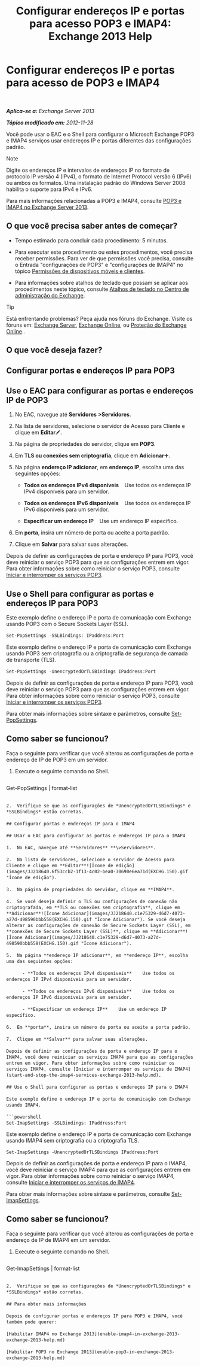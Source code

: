 ﻿---
title: 'Configurar endereços IP e portas para acesso POP3 e IMAP4: Exchange 2013 Help'
TOCTitle: Configurar endereços IP e portas para acesso de POP3 e IMAP4
ms:assetid: 8292747b-6626-4d7f-ba73-1e17f5d99fa4
ms:mtpsurl: https://technet.microsoft.com/pt-br/library/Bb123530(v=EXCHG.150)
ms:contentKeyID: 50556235
ms.date: 05/22/2018
mtps_version: v=EXCHG.150
ms.translationtype: MT
---

# Configurar endereços IP e portas para acesso de POP3 e IMAP4

 

_**Aplica-se a:** Exchange Server 2013_

_**Tópico modificado em:** 2012-11-28_

Você pode usar o EAC e o Shell para configurar o Microsoft Exchange POP3 e IMAP4 serviços usar endereços IP e portas diferentes das configurações padrão.


> [!NOTE]  
> Digite os endereços IP e intervalos de endereços IP no formato de protocolo IP versão 4 (IPv4), o formato de Internet Protocol versão 6 (IPv6) ou ambos os formatos. Uma instalação padrão do Windows Server 2008 habilita o suporte para IPv4 e IPv6.



Para mais informações relacionadas a POP3 e IMAP4, consulte [POP3 e IMAP4 no Exchange Server 2013](pop3-and-imap4-in-exchange-server-2013-exchange-2013-help.md).

## O que você precisa saber antes de começar?

  - Tempo estimado para concluir cada procedimento: 5 minutos.

  - Para executar este procedimento ou estes procedimentos, você precisa receber permissões. Para ver de que permissões você precisa, consulte o Entrada "configurações de POP3" e "configurações de IMAP4" no tópico [Permissões de dispositivos móveis e clientes](clients-and-mobile-devices-permissions-exchange-2013-help.md).

  - Para informações sobre atalhos de teclado que possam se aplicar aos procedimentos neste tópico, consulte [Atalhos de teclado no Centro de administração do Exchange](keyboard-shortcuts-in-the-exchange-admin-center-exchange-online-protection-help.md).


> [!TIP]
> Está enfrentando problemas? Peça ajuda nos fóruns do Exchange. Visite os fóruns em: <A href="https://go.microsoft.com/fwlink/p/?linkid=60612">Exchange Server</A>, <A href="https://go.microsoft.com/fwlink/p/?linkid=267542">Exchange Online</A>, ou <A href="https://go.microsoft.com/fwlink/p/?linkid=285351">Proteção do Exchange Online</A>..



## O que você deseja fazer?

## Configurar portas e endereços IP para POP3

## Use o EAC para configurar as portas e endereços IP de POP3

1.  No EAC, navegue até **Servidores** **\>Servidores**.

2.  Na lista de servidores, selecione o servidor de Acesso para Cliente e clique em **Editar**![Ícone de edição](images/JJ218640.6f53ccb2-1f13-4c02-bea0-30690e6ea71d(EXCHG.150).gif "Ícone de edição").

3.  Na página de propriedades do servidor, clique em **POP3**.

4.  Em **TLS ou conexões sem criptografia**, clique em **Adicionar**![Ícone Adicionar](images/JJ218640.c1e75329-d6d7-4073-a27d-498590bbb558(EXCHG.150).gif "Ícone Adicionar").

5.  Na página **endereço IP adicionar**, em **endereço IP**, escolha uma das seguintes opções:
    
      - **Todos os endereços IPv4 disponíveis**    Use todos os endereços IP IPv4 disponíveis para um servidor.
    
      - **Todos os endereços IPv6 disponíveis**    Use todos os endereços IP IPv6 disponíveis para um servidor.
    
      - **Especificar um endereço IP**    Use um endereço IP específico.

6.  Em **porta**, insira um número de porta ou aceite a porta padrão.

7.  Clique em **Salvar** para salvar suas alterações.

Depois de definir as configurações de porta e endereço IP para POP3, você deve reiniciar o serviço POP3 para que as configurações entrem em vigor. Para obter informações sobre como reiniciar o serviço POP3, consulte [Iniciar e interromper os serviços POP3](start-and-stop-the-pop3-services-exchange-2013-help.md).

## Use o Shell para configurar as portas e endereços IP para POP3

Este exemplo define o endereço IP e porta de comunicação com Exchange usando POP3 com o Secure Sockets Layer (SSL).

```powershell
Set-PopSettings -SSLBindings: IPaddress:Port
```

Este exemplo define o endereço IP e porta de comunicação com Exchange usando POP3 sem criptografia ou a criptografia de segurança de camada de transporte (TLS).

```powershell
Set-PopSettings -UnencryptedOrTLSBindings IPaddress:Port
```

Depois de definir as configurações de porta e endereço IP para POP3, você deve reiniciar o serviço POP3 para que as configurações entrem em vigor. Para obter informações sobre como reiniciar o serviço POP3, consulte [Iniciar e interromper os serviços POP3](start-and-stop-the-pop3-services-exchange-2013-help.md).

Para obter mais informações sobre sintaxe e parâmetros, consulte [Set-PopSettings](https://technet.microsoft.com/pt-br/library/aa997154\(v=exchg.150\)).

## Como saber se funcionou?

Faça o seguinte para verificar que você alterou as configurações de porta e endereço de IP de POP3 em um servidor.

1.  Execute o seguinte comando no Shell.
    
    ```powershell
Get-PopSettings | format-list
```

2.  Verifique se que as configurações de *UnencryptedOrTLSBindings* e *SSLBindings* estão corretas.

## Configurar portas e endereços IP para o IMAP4

## Usar o EAC para configurar as portas e endereços IP para o IMAP4

1.  No EAC, navegue até **Servidores** **\>Servidores**.

2.  Na lista de servidores, selecione o servidor de Acesso para Cliente e clique em **Editar**![Ícone de edição](images/JJ218640.6f53ccb2-1f13-4c02-bea0-30690e6ea71d(EXCHG.150).gif "Ícone de edição").

3.  Na página de propriedades do servidor, clique em **IMAP4**.

4.  Se você deseja definir o TLS ou configurações de conexão não criptografada, em **TLS ou conexões sem criptografia**, clique em **Adicionar**![Ícone Adicionar](images/JJ218640.c1e75329-d6d7-4073-a27d-498590bbb558(EXCHG.150).gif "Ícone Adicionar"). Se você deseja alterar as configurações de conexão de Secure Sockets Layer (SSL), em **conexões de Secure Sockets Layer (SSL)**, clique em **Adicionar**![Ícone Adicionar](images/JJ218640.c1e75329-d6d7-4073-a27d-498590bbb558(EXCHG.150).gif "Ícone Adicionar").

5.  Na página **endereço IP adicionar**, em **endereço IP**, escolha uma das seguintes opções:
    
      - **Todos os endereços IPv4 disponíveis**    Use todos os endereços IP IPv4 disponíveis para um servidor.
    
      - **Todos os endereços IPv6 disponíveis**    Use todos os endereços IP IPv6 disponíveis para um servidor.
    
      - **Especificar um endereço IP**    Use um endereço IP específico.

6.  Em **porta**, insira um número de porta ou aceite a porta padrão.

7.  Clique em **Salvar** para salvar suas alterações.

Depois de definir as configurações de porta e endereço IP para o IMAP4, você deve reiniciar os serviços IMAP4 para que as configurações entrem em vigor. Para obter informações sobre como reiniciar os serviços IMAP4, consulte [Iniciar e interromper os serviços de IMAP4](start-and-stop-the-imap4-services-exchange-2013-help.md).

## Use o Shell para configurar as portas e endereços IP para o IMAP4

Este exemplo define o endereço IP e porta de comunicação com Exchange usando IMAP4.

```powershell
Set-ImapSettings -SSLBindings: IPaddress:Port
```

Este exemplo define o endereço IP e porta de comunicação com Exchange usando IMAP4 sem criptografia ou a criptografia TLS.

    Set-ImapSettings -UnencryptedOrTLSBindings IPaddress:Port 

Depois de definir as configurações de porta e endereço IP para o IMAP4, você deve reiniciar o serviço IMAP4 para que as configurações entrem em vigor. Para obter informações sobre como reiniciar o serviço IMAP4, consulte [Iniciar e interromper os serviços de IMAP4](start-and-stop-the-imap4-services-exchange-2013-help.md).

Para obter mais informações sobre sintaxe e parâmetros, consulte [Set-ImapSettings](https://technet.microsoft.com/pt-br/library/aa998252\(v=exchg.150\)).

## Como saber se funcionou?

Faça o seguinte para verificar que você alterou as configurações de porta e endereço de IP de IMAP4 em um servidor.

1.  Execute o seguinte comando no Shell.
    
    ```powershell
Get-ImapSettings | format-list
```

2.  Verifique se que as configurações de *UnencryptedOrTLSBindings* e *SSLBindings* estão corretas.

## Para obter mais informações

Depois de configurar portas e endereços IP para POP3 e IMAP4, você também pode querer:

[Habilitar IMAP4 no Exchange 2013](enable-imap4-in-exchange-2013-exchange-2013-help.md)

[Habilitar POP3 no Exchange 2013](enable-pop3-in-exchange-2013-exchange-2013-help.md)

